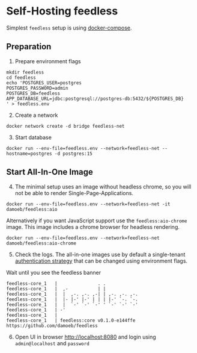 # Self-Hosting feedless

Simplest `feedless` setup is using [docker-compose](https://docs.docker.com/compose/install/linux/).

## Preparation
1) Prepare environment flags
```shell
mkdir feedless
cd feedless
echo 'POSTGRES_USER=postgres
POSTGRES_PASSWORD=admin
POSTGRES_DB=feedless
APP_DATABASE_URL=jdbc:postgresql://postgres-db:5432/${POSTGRES_DB}
' > feedless.env
```

2) Create a network
```shell
docker network create -d bridge feedless-net
```

3) Start database
```shell
docker run --env-file=feedless.env --network=feedless-net --hostname=postgres -d postgres:15
```

## Start All-In-One Image

4) The minimal setup uses an image without headless chrome, so you will not be able to render Single-Page-Applications.
```shell
docker run --env-file=feedless.env --network=feedless-net -it damoeb/feedless:aio
```

Alternatively if you want JavaScript support use the `feedless:aio-chrome` image. This image includes a chrome browser for headless rendering.
```shell
docker run --env-file=feedless.env --network=feedless-net damoeb/feedless:aio-chrome
```

5) Check the logs. The all-in-one images use by default a single-tenant [authentication strategy](./authentication.md) that can be changed using environment flags.

Wait until you see the feedless banner
```shell
feedless-core_1   |               . .
feedless-core_1   |  ,-           | |
feedless-core_1   |  |  ,-. ,-. ,-| | ,-. ,-. ,-.
feedless-core_1   |  |- |-' |-' | | | |-' `-. `-.
feedless-core_1   |  |  `-' `-' `-' ' `-' `-' `-'
feedless-core_1   | -'
feedless-core_1   | 
feedless-core_1   | feedless:core v0.1.0-e144ffe https://github.com/damoeb/feedless

```

6) Open UI in browser [http://localhost:8080](http://localhost:8080) and login using `admin@localhost` and `password`

